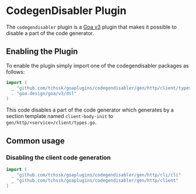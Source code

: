 # CodegenDisabler Plugin

The `codegendisabler` plugin is a [Goa v3](https://github.com/goadesign/goa/tree/v3) plugin
that makes it possible to disable a part of the code generator.

## Enabling the Plugin

To enable the plugin simply import one of the codegendisabler packages as follows:

```go
import (
  _ "github.com/tchssk/goaplugins/codegendisabler/gen/http/client/types/client_body_init"
  . "goa.design/goa/v3/dsl"
)
```

This code disables a part of the code generator which generates by a section template named
`client-body-init` to `gen/http/<service>/client/types.go`.

## Common usage

### Disabling the client code generation

```go
import (
  _ "github.com/tchssk/goaplugins/codegendisabler/gen/http/cli/cli"
  _ "github.com/tchssk/goaplugins/codegendisabler/gen/http/client"
)
```

